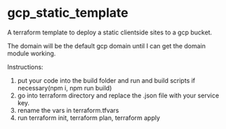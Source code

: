# gcp_static_template

A terraform template to deploy a static clientside sites to a gcp bucket. 

The domain will be the default gcp domain until I can get the domain module working. 

Instructions:
1. put your code into the build folder and run and build scripts if necessary(npm i, npm run build)
2. go into terraform directory and replace the .json file with your service key. 
3. rename the vars in terraform.tfvars
4. run terraform init, terraform plan, terraform apply
